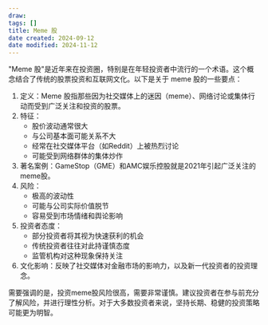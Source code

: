 ```yaml
---
draw:
tags: []
title: Meme 股
date created: 2024-09-12
date modified: 2024-11-12
---
```


"Meme 股"是近年来在投资圈，特别是在年轻投资者中流行的一个术语。这个概念结合了传统的股票投资和互联网文化。以下是关于 meme 股的一些要点：

1. 定义：Meme 股指那些因为社交媒体上的迷因（meme）、网络讨论或集体行动而受到广泛关注和投资的股票。
2. 特征：
    - 股价波动通常很大
    - 与公司基本面可能关系不大
    - 经常在社交媒体平台（如Reddit）上被热烈讨论
    - 可能受到网络群体的集体炒作
3. 著名案例：GameStop（GME）和AMC娱乐控股就是2021年引起广泛关注的meme股。
4. 风险：
    - 极高的波动性
    - 可能与公司实际价值脱节
    - 容易受到市场情绪和舆论影响
5. 投资者态度：
    - 部分投资者将其视为快速获利的机会
    - 传统投资者往往对此持谨慎态度
    - 监管机构对这种现象保持关注
6. 文化影响：反映了社交媒体对金融市场的影响力，以及新一代投资者的投资理念。

需要强调的是，投资meme股风险很高，需要非常谨慎。建议投资者在参与前充分了解风险，并进行理性分析。对于大多数投资者来说，坚持长期、稳健的投资策略可能更为明智。
